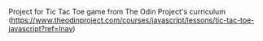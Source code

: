 Project for Tic Tac Toe game from The Odin Project's curriculum (https://www.theodinproject.com/courses/javascript/lessons/tic-tac-toe-javascript?ref=lnav)
